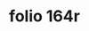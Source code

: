 ---
layout: edition
title: folio 164r
manuscript: Turin, Biblioteca Nazionale, MS N.III.19
sigla: T
iip: t164r.tif
milestone: 327
---